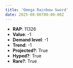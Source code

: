 ```yaml
---
title: 'Omega Rainbow Sword'
date: 2025-08-06T00:00:00Z
---
```

- **RAP**: 11326
- **Value**: -1
- **Demand level**: -1
- **Trend**: -1
- **Projected?**: True
- **Hyped?**: True
- **Rare?**: True

